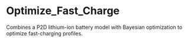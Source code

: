 # Optimize_Fast_Charge
Combines a P2D lithium-ion battery model with Bayesian optimization to optimize fast-charging profiles.
